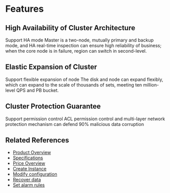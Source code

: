 # Features


## High Availability of Cluster Architecture
Support HA mode
Master is a two-node, mutually primary and backup mode, and HA real-time inspection can ensure high reliability of business; when the core node is in failure, region can switch in second-level.

## Elastic Expansion of Cluster
Support flexible expansion of node
The disk and node can expand flexibly, which can expand to the scale of thousands of sets, meeting ten million-level QPS and PB bucket.

## Cluster Protection Guarantee
Support permission control
ACL permission control and multi-layer network protection mechanism can defend 90% malicious data corruption

## Related References

- [Product Overview](../Introduction/Overview.md)
- [Specifications](../Introduction/Specifications.md)
- [Price Overview](../Pricing/Price-Overview.md)
- [Create Instance](../Getting-Started/Create-Instance.md)
- [Modify configuration](../Operation-Guide/Instance-Management/Modify-Instance-Spec.md)
- [Recover data](../Operation-Guide/Backup/Restore-Instance.md)
- [Set alarm rules](../Operation-Guide/Monitoring/Alarm-Rules.md)


